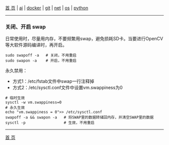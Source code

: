 [首 页](https://patrickj-fd.github.io/index) | [ai](https://patrickj-fd.github.io/mdfiles/ai/index) | [docker](https://patrickj-fd.github.io/mdfiles/docker/index) | [git](https://patrickj-fd.github.io/mdfiles/git/index) | [net](https://patrickj-fd.github.io/mdfiles/net/index) | [os](https://patrickj-fd.github.io/mdfiles/os/index) | [python](https://patrickj-fd.github.io/mdfiles/python/index)

---

### 关闭、开启 swap
日常使用时，尽量用内存，不要频繁用swap，避免损耗SD卡。当要进行OpenCV等大软件源码编译时，再开启。
```shell
sudo swapoff -a   # 关闭，不用重启
sudo swapon -a    # 开启，不用重启
```
永久禁用：
- 方式1：/etc/fstab文件中swap一行注释掉
- 方式2：/etc/sysctl.conf文件中设置vm.swappiness为0
```shell
# 临时生效
sysctl -w vm.swappiness=0
# 永久生效
echo "vm.swappiness = 0">> /etc/sysctl.conf
swapoff -a && swapon -a   # 将SWAP里的数据转储回内存，并清空SWAP里的数据
sysctl -p                 # 生效，不用重启
```


---

[首 页](https://patrickj-fd.github.io)
